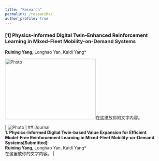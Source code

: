```yaml
---
title: "Research"
permalink: /researchs/
author_profile: true
---
```




### [1] Physics-Informed Digital Twin-Enhanced Reinforcement Learning in Mixed-Fleet Mobility-on-Demand Systems
**Ruining Yang**, Longhao Yan, Kaidi Yang*

<img src="https://520yrn.github.io//files/1.png" alt="Photo" style="width:300px;height:200px;"/>在这里放你的文字内容。

| ![Photo](https://520yrn.github.io//files/1.png) | ## Journal <br> **1. Physics-Informed Digital Twin-based Value Expansion for Efficient Model-Free Reinforcement Learning in Mixed-Fleet Mobility-on-Demand Systems[Submitted]** <br> **Ruining Yang**, Longhao Yan, Kaidi Yang* <br> 在这里放你的文字内容。 |
